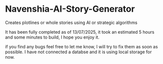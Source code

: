 # Navenshia-AI-Story-Generator
Creates plotlines or whole stories using AI or strategic algorithms

It has been fully completed as of 13/07/2025, it took an estimated 5 hours and some minutes to build, I hope you enjoy it.

if you find any bugs feel free to let me know, I will try to fix them as soon as possible. I have not connected a databse and it is using local storage for now.